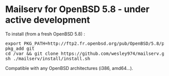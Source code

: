 # Mailserv for OpenBSD 5.8 - under active development

To install (from a fresh OpenBSD 5.8) :

<pre>
export PKG_PATH=http://ftp2.fr.openbsd.org/pub/OpenBSD/5.8/packages/$(machine)/
pkg_add git   
cd /var && git clone https://github.com/wesley974/mailserv.git
sh ./mailserv/install/install.sh
</pre>

Compatible with any OpenBSD architectures (i386, amd64...).
